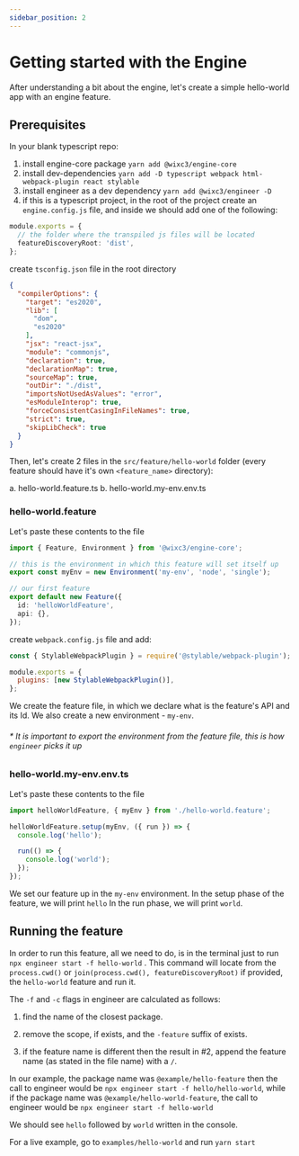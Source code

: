 ```yaml
---
sidebar_position: 2
---
```


# Getting started with the Engine

After understanding a bit about the engine, let's create a simple hello-world app with an engine feature.

## Prerequisites

In your blank typescript repo:

1. install engine-core package `yarn add @wixc3/engine-core`
2. install dev-dependencies `yarn add -D typescript webpack html-webpack-plugin react stylable`
3. install engineer as a dev dependency `yarn add @wixc3/engineer -D`
4. if this is a typescript project, in the root of the project create an `engine.config.js` file, and inside we should
   add one of the following:

```ts
module.exports = {
  // the folder where the transpiled js files will be located
  featureDiscoveryRoot: 'dist',
};
```

create `tsconfig.json` file in the root directory

```json
{
  "compilerOptions": {
    "target": "es2020",
    "lib": [
      "dom",
      "es2020"
    ],
    "jsx": "react-jsx",
    "module": "commonjs",
    "declaration": true,
    "declarationMap": true,
    "sourceMap": true,
    "outDir": "./dist",
    "importsNotUsedAsValues": "error",
    "esModuleInterop": true,
    "forceConsistentCasingInFileNames": true,
    "strict": true,
    "skipLibCheck": true
  }
}
```

Then, let's create 2 files in the `src/feature/hello-world` folder (every feature should have it's own `<feature_name>`
directory):

a. hello-world.feature.ts
b. hello-world.my-env.env.ts

### hello-world.feature

Let's paste these contents to the file

```ts
import { Feature, Environment } from '@wixc3/engine-core';

// this is the environment in which this feature will set itself up
export const myEnv = new Environment('my-env', 'node', 'single');

// our first feature
export default new Feature({
  id: 'helloWorldFeature',
  api: {},
});
```

create `webpack.config.js` file and add:

```js
const { StylableWebpackPlugin } = require('@stylable/webpack-plugin');

module.exports = {
  plugins: [new StylableWebpackPlugin()],
};
```

We create the feature file, in which we declare what is the feature's API and its Id.
We also create a new environment - `my-env`.

###### \* It is important to export the environment from the feature file, this is how `engineer` picks it up

### hello-world.my-env.env.ts

Let's paste these contents to the file

```ts
import helloWorldFeature, { myEnv } from './hello-world.feature';

helloWorldFeature.setup(myEnv, ({ run }) => {
  console.log('hello');

  run(() => {
    console.log('world');
  });
});
```

We set our feature up in the `my-env` environment.
In the setup phase of the feature, we will print `hello`
In the run phase, we will print `world`.

## Running the feature

In order to run this feature, all we need to do, is in the terminal just to run `npx engineer start -f hello-world` .
This command will locate from the `process.cwd()` or `join(process.cwd(), featureDiscoveryRoot)` if provided,
the `hello-world` feature and run it.

The `-f` and `-c` flags in engineer are calculated as follows:

1. find the name of the closest package.

2. remove the scope, if exists, and the `-feature` suffix of exists.

3. if the feature name is different then the result in #2, append the feature name (as stated in the file name) with
   a `/`.

In our example, the package name was `@example/hello-feature` then the call to engineer would
be `npx engineer start -f hello/hello-world`, while if the package name was `@example/hello-world-feature`, the call to
engineer would be `npx engineer start -f hello-world`

We should see `hello` followed by `world` written in the console.

For a live example, go to `examples/hello-world` and run `yarn start`

